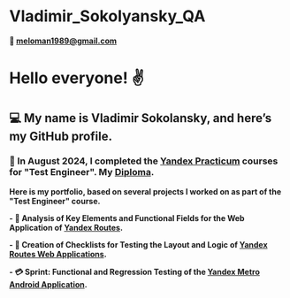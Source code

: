 # Vladimir_Sokolyansky_QA

**📧 meloman1989@gmail.com**

# Hello everyone! ✌️
## 💻 My name is Vladimir Sokolansky, and here’s my GitHub profile.
### 📝 In August 2024, I completed the [Yandex Practicum](https://practicum.yandex.ru/) courses for "Test Engineer". My [Diploma](https://drive.google.com/file/d/1ZTHs7CNX_7MdgNyAOjaBHHxlFnnHBhe_/view).

**Here is my portfolio, based on several projects I worked on as part of the "Test Engineer" course.**

**- :page_facing_up: Analysis of Key Elements and Functional Fields for the Web Application of [Yandex Routes](https://docs.google.com/spreadsheets/d/16Piuv21_pt1afyliG-tiWUx9xBHUE87u25plMgAkE64/edit?gid=483862348#gid=483862348).**

**- :newspaper: Creation of Checklists for Testing the Layout and Logic of [Yandex Routes Web Applications](https://docs.google.com/document/d/1Ft5XXduJBn2-1McsWgn9yJZDpu23CKGuA49aUBqGx90/edit?tab=t.0).**

**- :credit_card: Sprint: Functional and Regression Testing of the [Yandex Metro Android Application](https://docs.google.com/document/d/1L5gOk_rl2XOW-NjiL5IjBEqZ5XXehSmHVsjo8MOPRDM/edit?tab=t.0).**

